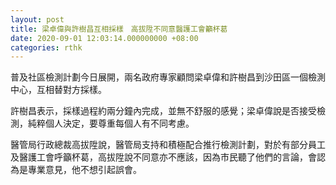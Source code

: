 ```yaml
---
layout: post
title: 梁卓偉與許樹昌互相採樣　高拔陞不同意醫護工會籲杯葛
date: 2020-09-01 12:03:14.000000000 +08:00
categories: rthk
---
```


普及社區檢測計劃今日展開，兩名政府專家顧問梁卓偉和許樹昌到沙田區一個檢測中心，互相替對方採樣。

許樹昌表示，採樣過程約兩分鐘內完成，並無不舒服的感覺；梁卓偉說是否接受檢測，純粹個人決定，要尊重每個人有不同考慮。

醫管局行政總裁高拔陞說，醫管局支持和積極配合推行檢測計劃，對於有部分員工及醫護工會呼籲杯葛，高拔陞說不同意亦不應該，因為市民聽了他們的言論，會認為是專業意見，他不想引起誤會。
